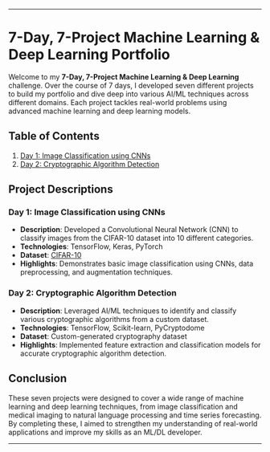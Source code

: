 
---

# 7-Day, 7-Project Machine Learning & Deep Learning Portfolio

Welcome to my **7-Day, 7-Project Machine Learning & Deep Learning** challenge. Over the course of 7 days, I developed seven different projects to build my portfolio and dive deep into various AI/ML techniques across different domains. Each project tackles real-world problems using advanced machine learning and deep learning models.

## Table of Contents

1. [Day 1: Image Classification using CNNs](#Day_01(Image_classification_with_CNN))
5. [Day 2: Cryptographic Algorithm Detection](#Day_02(cryptographic_Algorithm))

<!--3. [Day 3: Time Series Forecasting for Agricultural Data](#day-3-time-series-forecasting-for-agricultural-data)
4. [Day 4: Sentiment Analysis with NLP](#day-4-sentiment-analysis-with-nlp)
2. [Day 2: Brain Tumor Detection using MRI Scans](#day-2-brain-tumor-detection-using-mri-scans)
6. [Day 6: Medical Diagnosis System](#day-6-medical-diagnosis-system)
7. [Day 7: Object Detection using YOLO](#day-7-object-detection-using-yolo)

## Requirements

To run these projects, you will need:

- Python 3.12
- TensorFlow
- PyTorch
- Scikit-learn
- Pandas
- Matplotlib
- OpenCV
- HuggingFace Transformers
- ITK-SNAP, 3D Slicer (for MRI segmentation projects)

You can install the required Python packages using the following command:

```bash
pip install -r requirements.txt
```
-->
## Project Descriptions 

### Day 1: Image Classification using CNNs

- **Description**: Developed a Convolutional Neural Network (CNN) to classify images from the CIFAR-10 dataset into 10 different categories.
- **Technologies**: TensorFlow, Keras, PyTorch
- **Dataset**: [CIFAR-10](https://www.cs.toronto.edu/~kriz/cifar.html)
- **Highlights**: Demonstrates basic image classification using CNNs, data preprocessing, and augmentation techniques.

### Day 2: Cryptographic Algorithm Detection

- **Description**: Leveraged AI/ML techniques to identify and classify various cryptographic algorithms from a custom dataset.
- **Technologies**: TensorFlow, Scikit-learn, PyCryptodome
- **Dataset**: Custom-generated cryptography dataset
- **Highlights**: Implemented feature extraction and classification models for accurate cryptographic algorithm detection.
  
<!-- ### Day 2: Brain Tumor Detection using MRI Scans

- **Description**: Created a deep learning model for detecting brain tumors from MRI scans using pre-processing, segmentation, and classification.
- **Technologies**: TensorFlow, PyTorch, 3D Slicer, ITK-SNAP
- **Dataset**: Custom dataset
- **Highlights**: Segmentation of MRI images, building and fine-tuning CNNs for medical image classification.

### Day 3: Time Series Forecasting for Agricultural Data

- **Description**: Built an LSTM model to predict agricultural yield or weather trends using time series data.
- **Technologies**: TensorFlow, Pandas, Scikit-learn
- **Dataset**: Public agricultural/weather datasets
- **Highlights**: Handling time series data, LSTM architecture, forecasting accuracy evaluation.

### Day 4: Sentiment Analysis with NLP

- **Description**: Developed a Natural Language Processing (NLP) model to perform sentiment analysis on social media data (e.g., tweets or product reviews).
- **Technologies**: HuggingFace Transformers, TensorFlow, NLTK
- **Dataset**: [Kaggle Twitter Sentiment Analysis](https://www.kaggle.com/c/twitter-sentiment-analysis2)
- **Highlights**: Text data preprocessing, tokenization, sentiment prediction.



### Day 6: Medical Diagnosis System

- **Description**: Developed a machine learning model to diagnose common medical conditions based on real-time data such as weather, pollution, patient symptoms, etc.
- **Technologies**: TensorFlow, Pandas, Scikit-learn
- **Dataset**: Custom medical dataset
- **Highlights**: Application of AI in healthcare, real-time data integration.

### Day 7: Object Detection using YOLO

- **Description**: Built an object detection model using the YOLO algorithm to identify objects in real-time from images or videos.
- **Technologies**: YOLOv5, OpenCV, PyTorch
- **Dataset**: [COCO Dataset](https://cocodataset.org/)
- **Highlights**: Real-time object detection, YOLO implementation, video stream integration.

## How to Run

1. Clone the repository:

   ```bash
   git clone https://github.com/yourusername/7day-7project-ml-dl
   ```

2. Navigate to the project directory:

   ```bash
   cd 7day-7project-ml-dl
   ```

3. Install dependencies:

   ```bash
   pip install -r requirements.txt
   ```

4. Follow the instructions in each project folder (`Day1`, `Day2`, etc.) to run the respective projects.-->

## Conclusion

These seven projects were designed to cover a wide range of machine learning and deep learning techniques, from image classification and medical imaging to natural language processing and time series forecasting. By completing these, I aimed to strengthen my understanding of real-world applications and improve my skills as an ML/DL developer.


---

